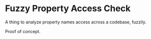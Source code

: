 # Fuzzy Property Access Check

A thing to analyze property names access across a codebase, fuzzily.

Proof of concept.
